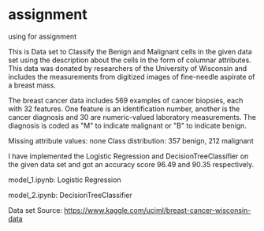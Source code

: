 # assignment
using for assignment

This is Data set to Classify the Benign and Malignant cells in the given data set using the description about the cells in the form of columnar attributes.
This data was donated by researchers of the University of Wisconsin and includes the measurements from digitized images of fine-needle aspirate of a breast mass.

The breast cancer data includes 569 examples of cancer biopsies, each with 32 features.
One feature is an identification number, another is the cancer diagnosis and 30 are numeric-valued laboratory measurements. 
The diagnosis is coded as "M" to indicate malignant or "B" to indicate benign.

Missing attribute values: none
Class distribution: 357 benign, 212 malignant

I have implemented the Logistic Regression and DecisionTreeClassifier on the given data set and got an accuracy score 96.49 and 90.35 respectively.

model_1.ipynb: Logistic Regression

model_2.ipynb: DecisionTreeClassifier

Data set Source:
https://www.kaggle.com/uciml/breast-cancer-wisconsin-data
